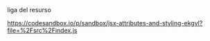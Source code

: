 liga del resurso


https://codesandbox.io/p/sandbox/jsx-attributes-and-styling-ekgvl?file=%2Fsrc%2Findex.js

